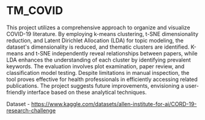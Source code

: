 # TM_COVID
This project utilizes a comprehensive approach to organize and visualize COVID-19 literature. By employing k-means clustering, t-SNE dimensionality reduction, and Latent Dirichlet Allocation (LDA) for topic modeling, the dataset's dimensionality is reduced, and thematic clusters are identified. K-means and t-SNE independently reveal relationships between papers, while LDA enhances the understanding of each cluster by identifying prevalent keywords. The evaluation involves plot examination, paper review, and classification model testing. Despite limitations in manual inspection, the tool proves effective for health professionals in efficiently accessing related publications. The project suggests future improvements, envisioning a user-friendly interface based on these analytical techniques.

Dataset - https://www.kaggle.com/datasets/allen-institute-for-ai/CORD-19-research-challenge



